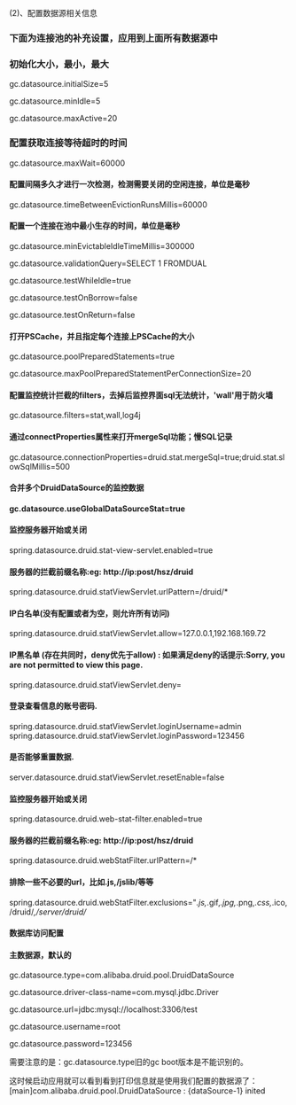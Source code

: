 (2)、配置数据源相关信息

### 下面为连接池的补充设置，应用到上面所有数据源中

### 初始化大小，最小，最大

gc.datasource.initialSize=5

gc.datasource.minIdle=5

gc.datasource.maxActive=20

### 配置获取连接等待超时的时间

gc.datasource.maxWait=60000

#### 配置间隔多久才进行一次检测，检测需要关闭的空闲连接，单位是毫秒

gc.datasource.timeBetweenEvictionRunsMillis=60000

#### 配置一个连接在池中最小生存的时间，单位是毫秒

gc.datasource.minEvictableIdleTimeMillis=300000

gc.datasource.validationQuery=SELECT 1 FROMDUAL

gc.datasource.testWhileIdle=true

gc.datasource.testOnBorrow=false

gc.datasource.testOnReturn=false

#### 打开PSCache，并且指定每个连接上PSCache的大小

gc.datasource.poolPreparedStatements=true

gc.datasource.maxPoolPreparedStatementPerConnectionSize=20

#### 配置监控统计拦截的filters，去掉后监控界面sql无法统计，'wall'用于防火墙

gc.datasource.filters=stat,wall,log4j

#### 通过connectProperties属性来打开mergeSql功能；慢SQL记录

gc.datasource.connectionProperties=druid.stat.mergeSql=true;druid.stat.slowSqlMillis=500

#### 合并多个DruidDataSource的监控数据

#### gc.datasource.useGlobalDataSourceStat=true

####  监控服务器开始或关闭
spring.datasource.druid.stat-view-servlet.enabled=true

#### 服务器的拦截前缀名称:eg: http://ip:post/hsz/druid
spring.datasource.druid.statViewServlet.urlPattern=/druid/*

#### IP白名单(没有配置或者为空，则允许所有访问)
spring.datasource.druid.statViewServlet.allow=127.0.0.1,192.168.169.72

#### IP黑名单 (存在共同时，deny优先于allow) : 如果满足deny的话提示:Sorry, you are not permitted to view this page.
spring.datasource.druid.statViewServlet.deny=

#### 登录查看信息的账号密码.
spring.datasource.druid.statViewServlet.loginUsername=admin
spring.datasource.druid.statViewServlet.loginPassword=123456

####   是否能够重置数据.
server.datasource.druid.statViewServlet.resetEnable=false

#### 监控服务器开始或关闭
spring.datasource.druid.web-stat-filter.enabled=true

#### 服务器的拦截前缀名称:eg: http://ip:post/hsz/druid
spring.datasource.druid.webStatFilter.urlPattern=/*

#### 排除一些不必要的url，比如.js,/jslib/等等
spring.datasource.druid.webStatFilter.exclusions="*.js,*.gif,*.jpg,*.png,*.css,*.ico,/druid/*,/server/druid/* 

#### 数据库访问配置

#### 主数据源，默认的

gc.datasource.type=com.alibaba.druid.pool.DruidDataSource

gc.datasource.driver-class-name=com.mysql.jdbc.Driver

gc.datasource.url=jdbc:mysql://localhost:3306/test

gc.datasource.username=root

gc.datasource.password=123456



需要注意的是：gc.datasource.type旧的gc boot版本是不能识别的。

这时候启动应用就可以看到看到打印信息就是使用我们配置的数据源了：
[main]com.alibaba.druid.pool.DruidDataSource  : {dataSource-1} inited